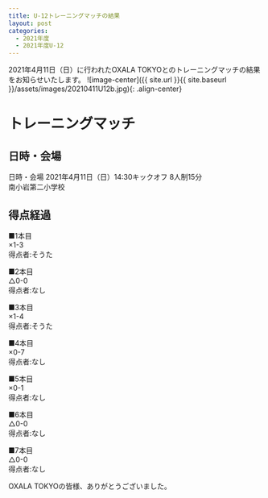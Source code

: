 ```yaml
---
title: U-12トレーニングマッチの結果
layout: post
categories:
  - 2021年度
  - 2021年度U-12
---
```


2021年4月11日（日）に行われたOXALA TOKYOとのトレーニングマッチの結果をお知らせいたします。
![image-center]({{ site.url }}{{ site.baseurl }}/assets/images/20210411U12b.jpg){: .align-center}

# トレーニングマッチ

## 日時・会場

日時・会場
2021年4月11日（日）14:30キックオフ 8人制15分<br>
南小岩第二小学校

## 得点経過

■1本目<br>
×1-3<br>
得点者:そうた

■2本目<br>
△0-0<br>
得点者:なし

■3本目<br>
×1-4<br>
得点者:そうた

■4本目<br>
×0-7<br>
得点者:なし

■5本目<br>
×0-1<br>
得点者:なし

■6本目<br>
△0-0<br>
得点者:なし

■7本目<br>
△0-0<br>
得点者:なし

OXALA TOKYOの皆様、ありがとうございました。

